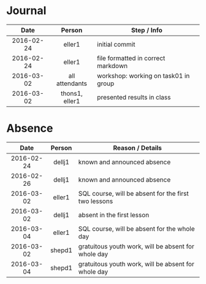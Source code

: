 # Journal
| Date       | Person 		  | Step / Info											|
| :--------: |:--------------:| ----------------------------------------------------|
| 2016-02-24 | eller1 		  | initial commit										|
| 2016-02-24 | eller1 	 	  | file formatted in correct markdown					|
| 2016-03-02 | all attendants | workshop: working on task01	in group				|
| 2016-03-02 | thons1, eller1 | presented results in class							|


# Absence
| Date       | Person   | Reason / Details		                                |
| :--------: |:--------:| ------------------------------------------------------|
| 2016-02-24 | dellj1   | known and announced absence							|
| 2016-02-26 | dellj1   | known and announced absence							|
| 2016-03-02 | eller1   | SQL course, will be absent for the first two lessons	|
| 2016-03-02 | dellj1	| absent in the first lesson							|
| 2016-03-04 | eller1   | SQL course, will be absent for the whole day			|
| 2016-03-02 | shepd1   | gratuitous youth work, will be absent for whole day	|
| 2016-03-04 | shepd1   | gratuitous youth work, will be absent for whole day	|